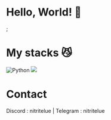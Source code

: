 # Hello, World! 👋

;

# My stacks 😼
![Python](https://img.shields.io/badge/python-3670A0?style=for-the-badge&logo=python&logoColor=ffdd54)   <img src="https://img.shields.io/badge/c++-00599C?style=for-the-badge&logo=c%2B%2B&logoColor=white">
    

# Contact
Discord : nitritelue | Telegram : nitritelue
